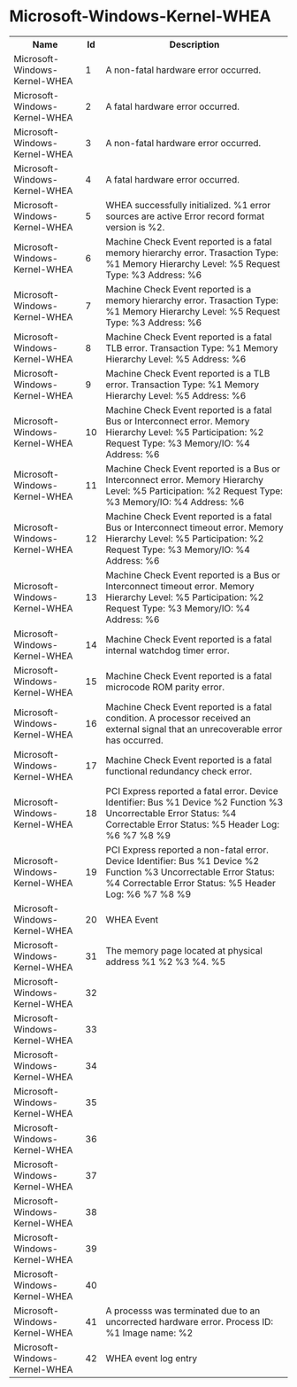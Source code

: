 # Microsoft-Windows-Kernel-WHEA

<table>
<colgroup><col/><col/><col/></colgroup>
<tr><th>Name</th><th>Id</th><th>Description</th></tr>
<tr><td>Microsoft-Windows-Kernel-WHEA</td><td>1</td><td>A non-fatal hardware error occurred.</td></tr>
<tr><td>Microsoft-Windows-Kernel-WHEA</td><td>2</td><td>A fatal hardware error occurred.</td></tr>
<tr><td>Microsoft-Windows-Kernel-WHEA</td><td>3</td><td>A non-fatal hardware error occurred.</td></tr>
<tr><td>Microsoft-Windows-Kernel-WHEA</td><td>4</td><td>A fatal hardware error occurred.</td></tr>
<tr><td>Microsoft-Windows-Kernel-WHEA</td><td>5</td><td>WHEA successfully initialized.
   %1 error sources are active
   Error record format version is %2.</td></tr>
<tr><td>Microsoft-Windows-Kernel-WHEA</td><td>6</td><td>Machine Check Event reported is a fatal memory hierarchy error.
 Trasaction Type: %1
 Memory Hierarchy Level: %5
 Request Type: %3
 Address: %6</td></tr>
<tr><td>Microsoft-Windows-Kernel-WHEA</td><td>7</td><td>Machine Check Event reported is a memory hierarchy error.
 Trasaction Type: %1
 Memory Hierarchy Level: %5
 Request Type: %3
 Address: %6</td></tr>
<tr><td>Microsoft-Windows-Kernel-WHEA</td><td>8</td><td>Machine Check Event reported is a fatal TLB error.
 Transaction Type: %1
 Memory Hierarchy Level: %5
 Address: %6</td></tr>
<tr><td>Microsoft-Windows-Kernel-WHEA</td><td>9</td><td>Machine Check Event reported is a TLB error.
 Transaction Type: %1
 Memory Hierarchy Level: %5
 Address: %6</td></tr>
<tr><td>Microsoft-Windows-Kernel-WHEA</td><td>10</td><td>Machine Check Event reported is a fatal Bus or Interconnect error.
 Memory Hierarchy Level: %5
 Participation: %2
 Request Type: %3
 Memory/IO: %4
 Address: %6</td></tr>
<tr><td>Microsoft-Windows-Kernel-WHEA</td><td>11</td><td>Machine Check Event reported is a Bus or Interconnect error.
 Memory Hierarchy Level: %5
 Participation: %2
 Request Type: %3
 Memory/IO: %4
 Address: %6</td></tr>
<tr><td>Microsoft-Windows-Kernel-WHEA</td><td>12</td><td>Machine Check Event reported is a fatal Bus or Interconnect timeout error.
 Memory Hierarchy Level: %5
 Participation: %2
 Request Type: %3
 Memory/IO: %4
 Address: %6</td></tr>
<tr><td>Microsoft-Windows-Kernel-WHEA</td><td>13</td><td>Machine Check Event reported is a Bus or Interconnect timeout error.
 Memory Hierarchy Level: %5
 Participation: %2
 Request Type: %3
 Memory/IO: %4
 Address: %6</td></tr>
<tr><td>Microsoft-Windows-Kernel-WHEA</td><td>14</td><td>Machine Check Event reported is a fatal internal watchdog timer error.</td></tr>
<tr><td>Microsoft-Windows-Kernel-WHEA</td><td>15</td><td>Machine Check Event reported is a fatal microcode ROM parity error.</td></tr>
<tr><td>Microsoft-Windows-Kernel-WHEA</td><td>16</td><td>Machine Check Event reported is a fatal condition. A processor received an external signal that an unrecoverable error has occurred.</td></tr>
<tr><td>Microsoft-Windows-Kernel-WHEA</td><td>17</td><td>Machine Check Event reported is a fatal functional redundancy check error.</td></tr>
<tr><td>Microsoft-Windows-Kernel-WHEA</td><td>18</td><td>PCI Express reported a fatal error.
 Device Identifier: Bus %1 Device %2 Function %3
 Uncorrectable Error Status: %4
 Correctable Error Status: %5
 Header Log: %6 %7 %8 %9</td></tr>
<tr><td>Microsoft-Windows-Kernel-WHEA</td><td>19</td><td>PCI Express reported a non-fatal error.
 Device Identifier: Bus %1 Device %2 Function %3
 Uncorrectable Error Status: %4
 Correctable Error Status: %5
 Header Log: %6 %7 %8 %9</td></tr>
<tr><td>Microsoft-Windows-Kernel-WHEA</td><td>20</td><td>WHEA Event</td></tr>
<tr><td>Microsoft-Windows-Kernel-WHEA</td><td>31</td><td>The memory page located at physical address %1 %2 %3 %4. %5</td></tr>
<tr><td>Microsoft-Windows-Kernel-WHEA</td><td>32</td><td></td></tr>
<tr><td>Microsoft-Windows-Kernel-WHEA</td><td>33</td><td></td></tr>
<tr><td>Microsoft-Windows-Kernel-WHEA</td><td>34</td><td></td></tr>
<tr><td>Microsoft-Windows-Kernel-WHEA</td><td>35</td><td></td></tr>
<tr><td>Microsoft-Windows-Kernel-WHEA</td><td>36</td><td></td></tr>
<tr><td>Microsoft-Windows-Kernel-WHEA</td><td>37</td><td></td></tr>
<tr><td>Microsoft-Windows-Kernel-WHEA</td><td>38</td><td></td></tr>
<tr><td>Microsoft-Windows-Kernel-WHEA</td><td>39</td><td></td></tr>
<tr><td>Microsoft-Windows-Kernel-WHEA</td><td>40</td><td></td></tr>
<tr><td>Microsoft-Windows-Kernel-WHEA</td><td>41</td><td>A processs was terminated due to an uncorrected hardware error.
 Process ID: %1
 Image name: %2</td></tr>
<tr><td>Microsoft-Windows-Kernel-WHEA</td><td>42</td><td>WHEA event log entry</td></tr>
</table>
